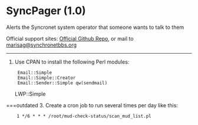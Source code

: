 # SyncPager (1.0)
Alerts the Syncronet system operator that someone wants to talk to them

Official support sites: [Official Github Repo](https://github.com/fstltna/SyncPager), or mail to marisag@synchronetbbs.org

***

1. Use CPAN to install the following Perl modules:

        Email::Simple
        Email::Simple::Creator
        Email::Sender::Simple qw(sendmail)
	LWP::Simple


===outdated
3. Create a cron job to run several times per day like this:

        1 */6 * * * /root/mud-check-status/scan_mud_list.pl

